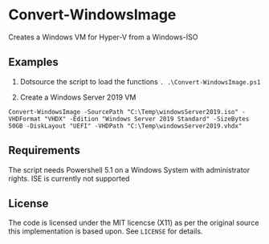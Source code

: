 # Convert-WindowsImage
Creates a Windows VM for Hyper-V from a Windows-ISO

## Examples

1. Dotsource the script to load the functions
`. .\Convert-WindowsImage.ps1`

2. Create a Windows Server 2019 VM

`Convert-WindowsImage -SourcePath "C:\Temp\windowsServer2019.iso" -VHDFormat "VHDX"
                     -Edition "Windows Server 2019 Standard" -SizeBytes 50GB
                     -DiskLayout "UEFI"
                     -VHDPath "C:\Temp\windowsServer2019.vhdx"`

## Requirements

The script needs Powershell 5.1 on a Windows System with administrator rights. ISE is currently not supported

## License

The code is licensed under the MIT licencse (X11) as per the original source this implementation is based upon. See `LICENSE` for details.
